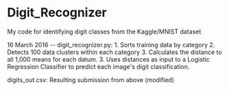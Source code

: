 # Digit_Recognizer
My code for identifying digit classes from the Kaggle/MNIST dataset

16 March 2016 --
  digit_recognizer.py:
    1. Sorts training data by category
    2. Detects 100 data clusters within each category
    3. Calculates the distance to all 1,000 means for each datum.
    3. Uses distances as input to a Logistic Regression Classifier to predict each image's digit classification.

  digits_out.csv: Resulting submission from above (modified)
